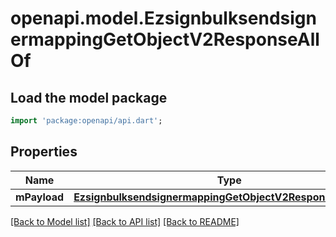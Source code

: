 # openapi.model.EzsignbulksendsignermappingGetObjectV2ResponseAllOf

## Load the model package
```dart
import 'package:openapi/api.dart';
```

## Properties
Name | Type | Description | Notes
------------ | ------------- | ------------- | -------------
**mPayload** | [**EzsignbulksendsignermappingGetObjectV2ResponseMPayload**](EzsignbulksendsignermappingGetObjectV2ResponseMPayload.md) |  | 

[[Back to Model list]](../README.md#documentation-for-models) [[Back to API list]](../README.md#documentation-for-api-endpoints) [[Back to README]](../README.md)


